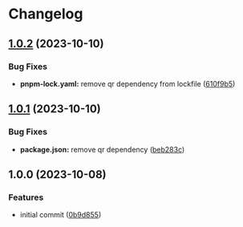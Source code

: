 # Changelog

## [1.0.2](https://github.com/gyoge0/sveltekit-static-template-ghpages/compare/v1.0.1...v1.0.2) (2023-10-10)


### Bug Fixes

* **pnpm-lock.yaml:** remove qr dependency from lockfile ([610f9b5](https://github.com/gyoge0/sveltekit-static-template-ghpages/commit/610f9b5a817ee409c0ec07f4c6580809d12fb0c1))

## [1.0.1](https://github.com/gyoge0/sveltekit-static-template-ghpages/compare/v1.0.0...v1.0.1) (2023-10-10)


### Bug Fixes

* **package.json:** remove qr dependency ([beb283c](https://github.com/gyoge0/sveltekit-static-template-ghpages/commit/beb283c0af0f09a4ed9f4752ca474085814d9a69))

## 1.0.0 (2023-10-08)


### Features

* initial commit ([0b9d855](https://github.com/gyoge0/sveltekit-static-template-ghpages/commit/0b9d85579201b2972d7ca34ed7ccd530fa44f72f))

